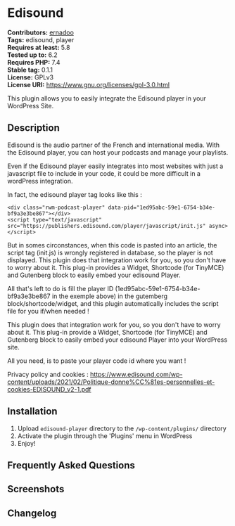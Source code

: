 # Edisound #
**Contributors:** [ernadoo](https://profiles.wordpress.org/ernadoo/)  
**Tags:** edisound, player  
**Requires at least:** 5.8  
**Tested up to:** 6.2  
**Requires PHP:** 7.4  
**Stable tag:** 0.1.1  
**License:** GPLv3  
**License URI:** https://www.gnu.org/licenses/gpl-3.0.html  

This plugin allows you to easily integrate the Edisound player in your WordPress Site.

## Description ##

Edisound is the audio partner of the French and international media. With the Edisound player, you can host your podcasts and manage your playlists.

Even if the Edisound player easily integrates into most websites with just a javascript file to include in your code, it could be more difficult in a wordPress integration.

In fact, the edisound player tag looks like this :

```
<div class="rwm-podcast-player" data-pid="1ed95abc-59e1-6754-b34e-bf9a3e3be867"></div>
<script type="text/javascript" src="https://publishers.edisound.com/player/javascript/init.js" async></script> 
```

But in somes circonstances, when this code is pasted into an article, the script tag (init.js) is wrongly registered in database, so the player is not displayed.
This plugin does that integration work for you, so you don't have to worry about it. This plug-in provides a Widget, Shortcode (for TinyMCE) and Gutenberg block to easily embed your edisound Player.

All that's left to do is fill the player ID (1ed95abc-59e1-6754-b34e-bf9a3e3be867 in the exemple above) in the gutemberg block/shortcode/widget, and this plugin automatically includes the script file for you if/when needed !

This plugin does that integration work for you, so you don't have to worry about it. This plug-in provide a Widget, Shortcode (for TinyMCE) and Gutenberg block to easily embed your edisound Player into your WordPress site.

All you need, is to paste your player code id where you want !

Privacy policy and cookies : https://www.edisound.com/wp-content/uploads/2021/02/Politique-donne%CC%81es-personnelles-et-cookies-EDISOUND_v2-1.pdf

## Installation ##

1. Upload `edisound-player` directory to the `/wp-content/plugins/` directory
2. Activate the plugin through the 'Plugins' menu in WordPress
3. Enjoy!

## Frequently Asked Questions ##

## Screenshots ##

## Changelog ##
